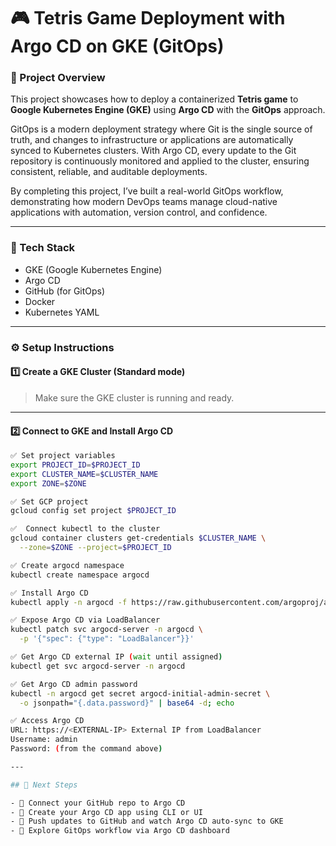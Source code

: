 # 🎮 Tetris Game Deployment with Argo CD on GKE (GitOps)

### 📘 Project Overview

This project showcases how to deploy a containerized **Tetris game** to **Google Kubernetes Engine (GKE)** using **Argo CD** with the **GitOps** approach.

GitOps is a modern deployment strategy where Git is the single source of truth, and changes to infrastructure or applications are automatically synced to Kubernetes clusters. With Argo CD, every update to the Git repository is continuously monitored and applied to the cluster, ensuring consistent, reliable, and auditable deployments.

By completing this project, I’ve built a real-world GitOps workflow, demonstrating how modern DevOps teams manage cloud-native applications with automation, version control, and confidence.

---

### 🚀 Tech Stack

- GKE (Google Kubernetes Engine)
- Argo CD
- GitHub (for GitOps)
- Docker
- Kubernetes YAML

---

### ⚙️ Setup Instructions

#### 1️⃣ Create a GKE Cluster (Standard mode)
> Make sure the GKE cluster is running and ready.

---

#### 2️⃣ Connect to GKE and Install Argo CD

```bash
✅ Set project variables
export PROJECT_ID=$PROJECT_ID
export CLUSTER_NAME=$CLUSTER_NAME
export ZONE=$ZONE 

✅ Set GCP project
gcloud config set project $PROJECT_ID

✅  Connect kubectl to the cluster
gcloud container clusters get-credentials $CLUSTER_NAME \
  --zone=$ZONE --project=$PROJECT_ID

✅ Create argocd namespace
kubectl create namespace argocd

✅ Install Argo CD
kubectl apply -n argocd -f https://raw.githubusercontent.com/argoproj/argo-cd/stable/manifests/install.yaml

✅ Expose Argo CD via LoadBalancer
kubectl patch svc argocd-server -n argocd \
  -p '{"spec": {"type": "LoadBalancer"}}'

✅ Get Argo CD external IP (wait until assigned)
kubectl get svc argocd-server -n argocd

✅ Get Argo CD admin password
kubectl -n argocd get secret argocd-initial-admin-secret \
  -o jsonpath="{.data.password}" | base64 -d; echo

✅ Access Argo CD
URL: https://<EXTERNAL-IP> External IP from LoadBalancer 
Username: admin
Password: (from the command above)

---

## 🚀 Next Steps

- 🔗 Connect your GitHub repo to Argo CD  
- 🚀 Create your Argo CD app using CLI or UI  
- 🔄 Push updates to GitHub and watch Argo CD auto-sync to GKE  
- 🧠 Explore GitOps workflow via Argo CD dashboard
